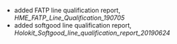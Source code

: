 * added FATP line qualification report, _HME_FATP_Line_Qualification_190705_
* added softgood line qualification report, _Holokit_Softgood_line_qualification_report_20190624_